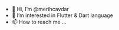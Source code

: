 - 👋 Hi, I’m @merihcavdar
- 👀 I’m interested in Flutter & Dart language
- 📫 How to reach me ...

<!---
merihcavdar/merihcavdar is a ✨ special ✨ repository because its `README.md` (this file) appears on your GitHub profile.
You can click the Preview link to take a look at your changes.
--->
